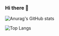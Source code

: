 ### Hi there 👋

  
  
![Anurag's GitHub stats](https://github-readme-stats.vercel.app/api?username=KH54&show_icons=true&theme=tokyonight&card_width=200)
  
![Top Langs](https://github-readme-stats.vercel.app/api/top-langs/?username=KH54&layout=compact&theme=tokyonight&card_width=200)



<!--
**KH54/KH54** is a ✨ _special_ ✨ repository because its `README.md` (this file) appears on your GitHub profile.

Here are some ideas to get you started:

- 🔭 I’m currently working on ...
- 🌱 I’m currently learning ...
- 👯 I’m looking to collaborate on ...
- 🤔 I’m looking for help with ...
- 💬 Ask me about ...
- 📫 How to reach me: ...
- 😄 Pronouns: ...
- ⚡ Fun fact: ...

-->

